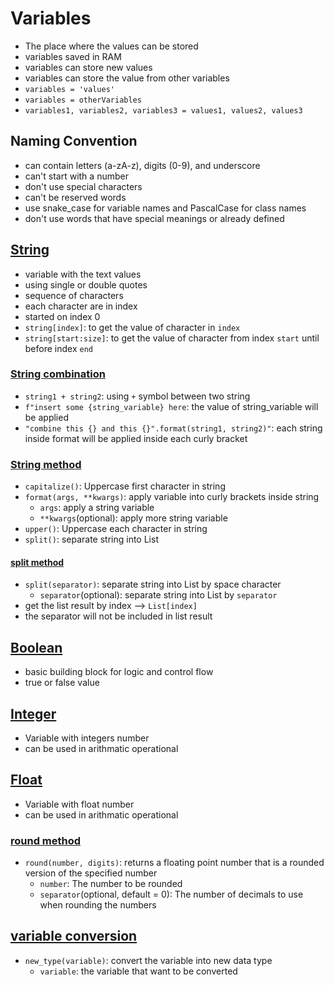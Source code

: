 # Variables
- The place where the values can be stored
- variables saved in RAM
- variables can store new values
- variables can store the value from other variables
- `variables = 'values'`
- `variables = otherVariables`
- `variables1, variables2, variables3 = values1, values2, values3`

## Naming Convention
- can contain letters (a-zA-z), digits (0-9), and underscore
- can't start with a number
- don't use special characters
- can't be reserved words
- use snake_case for variable names and PascalCase for class names
- don't use words that have special meanings or already defined

## [String](https://github.com/HidayatRivai2020/Python/tree/main/variables/string_variable.py)
- variable with the text values
- using single or double quotes
- sequence of characters
- each character are in index
- started on index 0
- `string[index]`: to get the value of character in `index`
- `string[start:size]`: to get the value of character from index `start` until before index `end`

### [String combination](https://github.com/HidayatRivai2020/Python/tree/main/variables/string_combination.py)
- `string1 + string2`: using `+` symbol between two string
- `f"insert some {string_variable} here`: the value of string_variable will be applied
- `"combine this {} and this {}".format(string1, string2)"`: each string inside format will be applied inside each curly bracket


### [String method](https://github.com/HidayatRivai2020/Python/tree/main/variables/string_variable.py)
- `capitalize()`: Uppercase first character in string
- `format(args, **kwargs)`: apply variable into curly brackets inside string
    - `args`: apply a string variable
    - `**kwargs`(optional): apply more string variable
- `upper()`: Uppercase each character in string
- `split()`: separate string into List

#### [split method](https://github.com/HidayatRivai2020/Python/tree/main/variables/string_split.py)
- `split(separator)`: separate string into List by space character
    - `separator`(optional): separate string into List by `separator`
- get the list result by index --> `List[index]`
- the separator will not be included in list result

## [Boolean](https://github.com/HidayatRivai2020/Python/tree/main/variables/boolean_variable.py)
- basic building block for logic and control flow
- true or false value

## [Integer](https://github.com/HidayatRivai2020/Python/tree/main/variables/integer_variable.py)
- Variable with integers number
- can be used in arithmatic operational

## [Float](https://github.com/HidayatRivai2020/Python/tree/main/variables/float_variable.py)
- Variable with float number
- can be used in arithmatic operational

### [round method](https://github.com/HidayatRivai2020/Python/tree/main/variables/round_method.py)
- `round(number, digits)`: returns a floating point number that is a rounded version of the specified number
    - `number`: The number to be rounded
    - `separator`(optional, default = 0): The number of decimals to use when rounding the numbers

## [variable conversion](https://github.com/HidayatRivai2020/Python/tree/main/variables/variable_conversion.py)
- `new_type(variable)`: convert the variable into new data type
    - `variable`: the variable that want to be converted
